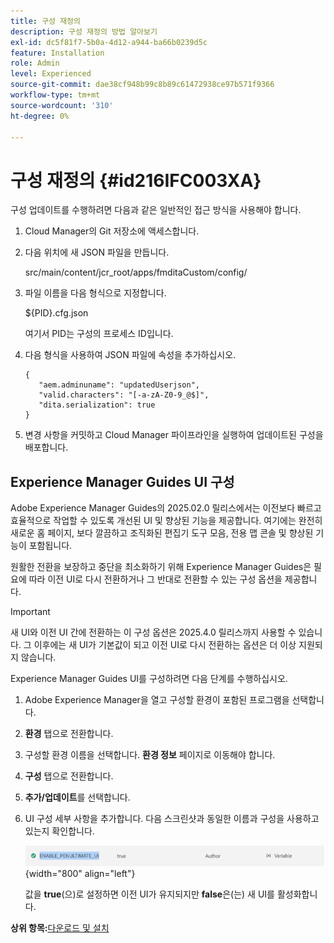 ```yaml
---
title: 구성 재정의
description: 구성 재정의 방법 알아보기
exl-id: dc5f81f7-5b0a-4d12-a944-ba66b0239d5c
feature: Installation
role: Admin
level: Experienced
source-git-commit: dae38cf948b99c8b89c61472938ce97b571f9366
workflow-type: tm+mt
source-wordcount: '310'
ht-degree: 0%

---
```


# 구성 재정의 {#id216IFC003XA}

구성 업데이트를 수행하려면 다음과 같은 일반적인 접근 방식을 사용해야 합니다.

1. Cloud Manager의 Git 저장소에 액세스합니다.

1. 다음 위치에 새 JSON 파일을 만듭니다.

   src/main/content/jcr\_root/apps/fmditaCustom/config/

1. 파일 이름을 다음 형식으로 지정합니다.

   $\{PID\}.cfg.json

   여기서 PID는 구성의 프로세스 ID입니다.

1. 다음 형식을 사용하여 JSON 파일에 속성을 추가하십시오.

   ```
   {
      "aem.adminuname": "updatedUserjson",
      "valid.characters": "[-a-zA-Z0-9_@$]",
      "dita.serialization": true
   }
   ```

1. 변경 사항을 커밋하고 Cloud Manager 파이프라인을 실행하여 업데이트된 구성을 배포합니다.

## Experience Manager Guides UI 구성

Adobe Experience Manager Guides의 2025.02.0 릴리스에서는 이전보다 빠르고 효율적으로 작업할 수 있도록 개선된 UI 및 향상된 기능을 제공합니다. 여기에는 완전히 새로운 홈 페이지, 보다 깔끔하고 조직화된 편집기 도구 모음, 전용 맵 콘솔 및 향상된 기능이 포함됩니다.

원활한 전환을 보장하고 중단을 최소화하기 위해 Experience Manager Guides은 필요에 따라 이전 UI로 다시 전환하거나 그 반대로 전환할 수 있는 구성 옵션을 제공합니다.

>[!IMPORTANT]
>
> 새 UI와 이전 UI 간에 전환하는 이 구성 옵션은 2025.4.0 릴리스까지 사용할 수 있습니다. 그 이후에는 새 UI가 기본값이 되고 이전 UI로 다시 전환하는 옵션은 더 이상 지원되지 않습니다.

Experience Manager Guides UI를 구성하려면 다음 단계를 수행하십시오.

1. Adobe Experience Manager을 열고 구성할 환경이 포함된 프로그램을 선택합니다.
2. **환경** 탭으로 전환합니다.
3. 구성할 환경 이름을 선택합니다. **환경 정보** 페이지로 이동해야 합니다.
4. **구성** 탭으로 전환합니다.
5. **추가/업데이트**&#x200B;를 선택합니다.
6. UI 구성 세부 사항을 추가합니다. 다음 스크린샷과 동일한 이름과 구성을 사용하고 있는지 확인합니다.

   ![](assets/enable-penultimate-ui.png){width="800" align="left"}

   값을 **true**(으)로 설정하면 이전 UI가 유지되지만 **false**&#x200B;은(는) 새 UI를 활성화합니다.



**상위 항목:**&#x200B;[&#x200B;다운로드 및 설치](download-install.md)
